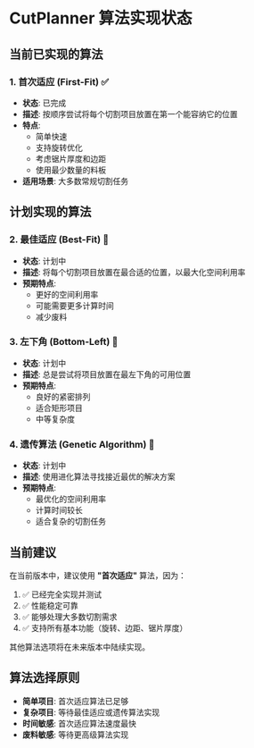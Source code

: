 # CutPlanner 算法实现状态

## 当前已实现的算法

### 1. 首次适应 (First-Fit) ✅
- **状态**: 已完成
- **描述**: 按顺序尝试将每个切割项目放置在第一个能容纳它的位置
- **特点**: 
  - 简单快速
  - 支持旋转优化
  - 考虑锯片厚度和边距
  - 使用最少数量的料板
- **适用场景**: 大多数常规切割任务

## 计划实现的算法

### 2. 最佳适应 (Best-Fit) 🚧
- **状态**: 计划中
- **描述**: 将每个切割项目放置在最合适的位置，以最大化空间利用率
- **预期特点**: 
  - 更好的空间利用率
  - 可能需要更多计算时间
  - 减少废料

### 3. 左下角 (Bottom-Left) 🚧
- **状态**: 计划中
- **描述**: 总是尝试将项目放置在最左下角的可用位置
- **预期特点**: 
  - 良好的紧密排列
  - 适合矩形项目
  - 中等复杂度

### 4. 遗传算法 (Genetic Algorithm) 🚧
- **状态**: 计划中
- **描述**: 使用进化算法寻找接近最优的解决方案
- **预期特点**: 
  - 最优化的空间利用率
  - 计算时间较长
  - 适合复杂的切割任务

## 当前建议

在当前版本中，建议使用 **"首次适应"** 算法，因为：

1. ✅ 已经完全实现并测试
2. ✅ 性能稳定可靠  
3. ✅ 能够处理大多数切割需求
4. ✅ 支持所有基本功能（旋转、边距、锯片厚度）

其他算法选项将在未来版本中陆续实现。

## 算法选择原则

- **简单项目**: 首次适应算法已足够
- **复杂项目**: 等待最佳适应或遗传算法实现
- **时间敏感**: 首次适应算法速度最快
- **废料敏感**: 等待更高级算法实现